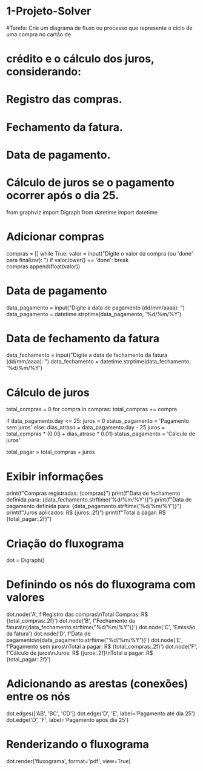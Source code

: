 # 1-Projeto-Solver

#Tarefa: Crie um diagrama de fluxo ou processo que represente o ciclo de uma compra no cartão de 
# crédito e o cálculo dos juros, considerando:
# Registro das compras.
# Fechamento da fatura.
# Data de pagamento.
# Cálculo de juros se o pagamento ocorrer após o dia 25.

from graphviz import Digraph
from datetime import datetime

# Adicionar compras
compras = []
while True:
    valor = input("Digite o valor da compra (ou 'done' para finalizar): ")
    if valor.lower() == 'done':
        break
    compras.append(float(valor))

# Data de pagamento
data_pagamento = input("Digite a data de pagamento (dd/mm/aaaa): ")
data_pagamento = datetime.strptime(data_pagamento, '%d/%m/%Y')

# Data de fechamento da fatura
data_fechamento = input("Digite a data de fechamento da fatura (dd/mm/aaaa): ")
data_fechamento = datetime.strptime(data_fechamento, '%d/%m/%Y')

# Cálculo de juros
total_compras = 0
for compra in compras:
    total_compras += compra

if data_pagamento.day <= 25:
    juros = 0
    status_pagamento = 'Pagamento sem juros'
else:
    dias_atraso = data_pagamento.day - 25
    juros = total_compras * (0.03 + dias_atraso * 0.01)
    status_pagamento = 'Cálculo de juros'

total_pagar = total_compras + juros

# Exibir informações
print(f"Compras registradas: {compras}")
print(f"Data de fechamento definida para: {data_fechamento.strftime('%d/%m/%Y')}")
print(f"Data de pagamento definida para: {data_pagamento.strftime('%d/%m/%Y')}")
print(f"Juros aplicados: R$ {juros:.2f}")
print(f"Total a pagar: R$ {total_pagar:.2f}")

# Criação do fluxograma
dot = Digraph()

# Definindo os nós do fluxograma com valores
dot.node('A', f'Registro das compras\nTotal Compras: R$ {total_compras:.2f}')
dot.node('B', f'Fechamento da fatura\n{data_fechamento.strftime("%d/%m/%Y")}')
dot.node('C', 'Emissão da fatura')
dot.node('D', f'Data de pagamento\n{data_pagamento.strftime("%d/%m/%Y")}')
dot.node('E', f'Pagamento sem juros\nTotal a pagar: R$ {total_compras:.2f}')
dot.node('F', f'Cálculo de juros\nJuros: R$ {juros:.2f}\nTotal a pagar: R$ {total_pagar:.2f}')

# Adicionando as arestas (conexões) entre os nós
dot.edges(['AB', 'BC', 'CD'])
dot.edge('D', 'E', label='Pagamento até dia 25')
dot.edge('D', 'F', label='Pagamento após dia 25')

# Renderizando o fluxograma
dot.render('fluxograma', format='pdf', view=True)

